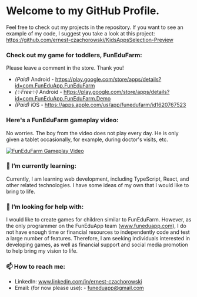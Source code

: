 # Welcome to my GitHub Profile.

Feel free to check out my projects in the repository. If you want to see an example of my code, I suggest you take a look at this project: https://github.com/ernest-czachorowski/KidsAppsSelection-Preview

### Check out my game for toddlers, FunEduFarm:

Please leave a comment in the store. Thank you!

* *(Paid)* Android - https://play.google.com/store/apps/details?id=com.FunEduApp.FunEduFarm
* *(✨Free✨)* Android - https://play.google.com/store/apps/details?id=com.FunEduApp.FunEduFarm.Demo
* *(Paid)* iOS - https://apps.apple.com/us/app/funedufarm/id1620767523

### Here's a FunEduFarm gameplay video:

No worries. The boy from the video does not play every day. He is only given a tablet occasionally, for example, during doctor's visits, etc.

[![FunEduFarm Gameplay Video](https://img.youtube.com/vi/_tNjLeqw-GE/0.jpg)](https://www.youtube.com/watch?v=_tNjLeqw-GE)

### 🌱 I’m currently learning:

Currently, I am learning web development, including TypeScript, React, and other related technologies. I have some ideas of my own that I would like to bring to life.

### 🤔 I’m looking for help with:

I would like to create games for children similar to FunEduFarm. However, as the only programmer on the FunEduApp team (www.funeduapp.com), I do not have enough time or financial resources to independently code and test a large number of features. Therefore, I am seeking individuals interested in developing games, as well as financial support and social media promotion to help bring my vision to life.

### 📫 How to reach me:
* LinkedIn: www.linkedin.com/in/ernest-czachorowski
* Email: (for now please use): - funeduapp@gmail.com
